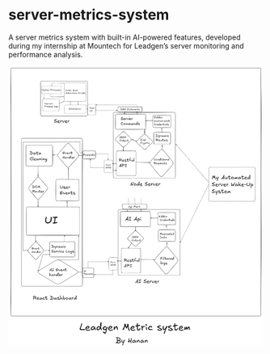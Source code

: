 # server-metrics-system
A server metrics system with built-in AI-powered features, developed during my internship at Mountech for Leadgen’s server monitoring and performance analysis.

![System Model](./Leadgen-metrics-model.png)
